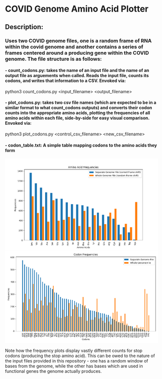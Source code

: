 # COVID Genome Amino Acid Plotter

## Description:
### Uses two COVID genome files, one is a random frame of RNA within the covid genome and another contains a series of frames centered around a producing gene within the COVID genome. The file structure is as follows:

#### - **count_codons.py**: takes the name of an input file and the name of an output file as arguements when called. Reads the input file, counts its codons, and writes that information to a CSV. Envoked via:
python3 count_codons.py <input_filename> <output_filename>

#### - **plot_codons.py**: takes two csv file names (which are expected to be in a similar format to what count_codons outputs) and converts their codon counts into the appropriate amino acids, plotting the frequencies of all amino acids within each file, side-by-side for easy visual comparison. Envoked via:
python3 plot_codons.py <control_csv_filename> <new_csv_filename>

#### - **codon_table.txt**: A simple table mapping codons to the amino acids they form

![Amino Acid Frequency Plot](amino_acid_freq_plot.png)
![Codon Frequency Plot](window_comparison.png)

Note how the frequency plots display vastly different counts for stop codons (producing the stop amino acid). This can be owed to the nature of the input files provided in this repository - one has a random window of bases from the genome, while the other has bases which are used in functional genes the genome actually produces.
